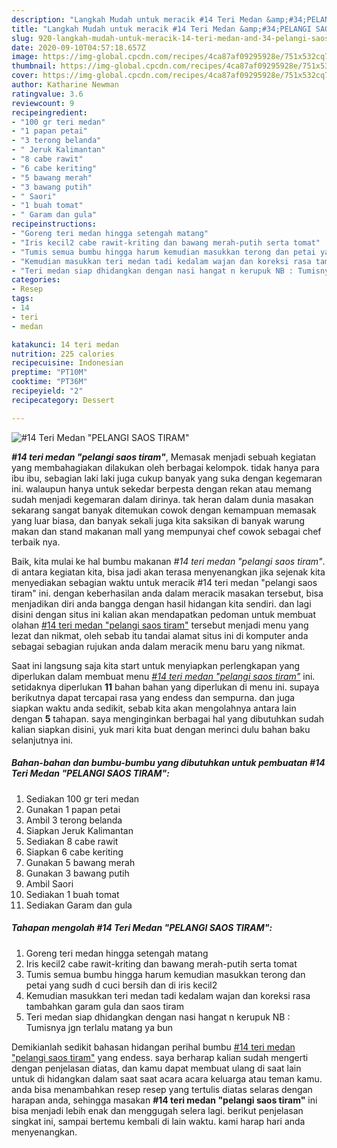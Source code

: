 ```yaml
---
description: "Langkah Mudah untuk meracik #14 Teri Medan &amp;#34;PELANGI SAOS TIRAM&amp;#34;, Lezat Sekali"
title: "Langkah Mudah untuk meracik #14 Teri Medan &amp;#34;PELANGI SAOS TIRAM&amp;#34;, Lezat Sekali"
slug: 920-langkah-mudah-untuk-meracik-14-teri-medan-and-34-pelangi-saos-tiram-and-34-lezat-sekali
date: 2020-09-10T04:57:18.657Z
image: https://img-global.cpcdn.com/recipes/4ca87af09295928e/751x532cq70/14-teri-medan-pelangi-saos-tiram-foto-resep-utama.jpg
thumbnail: https://img-global.cpcdn.com/recipes/4ca87af09295928e/751x532cq70/14-teri-medan-pelangi-saos-tiram-foto-resep-utama.jpg
cover: https://img-global.cpcdn.com/recipes/4ca87af09295928e/751x532cq70/14-teri-medan-pelangi-saos-tiram-foto-resep-utama.jpg
author: Katharine Newman
ratingvalue: 3.6
reviewcount: 9
recipeingredient:
- "100 gr teri medan"
- "1 papan petai"
- "3 terong belanda"
- " Jeruk Kalimantan"
- "8 cabe rawit"
- "6 cabe keriting"
- "5 bawang merah"
- "3 bawang putih"
- " Saori"
- "1 buah tomat"
- " Garam dan gula"
recipeinstructions:
- "Goreng teri medan hingga setengah matang"
- "Iris kecil2 cabe rawit-kriting dan bawang merah-putih serta tomat"
- "Tumis semua bumbu hingga harum kemudian masukkan terong dan petai yang sudh d cuci bersih dan di iris kecil2"
- "Kemudian masukkan teri medan tadi kedalam wajan dan koreksi rasa tambahkan garam gula dan saos tiram"
- "Teri medan siap dhidangkan dengan nasi hangat n kerupuk NB : Tumisnya jgn terlalu matang ya bun"
categories:
- Resep
tags:
- 14
- teri
- medan

katakunci: 14 teri medan 
nutrition: 225 calories
recipecuisine: Indonesian
preptime: "PT10M"
cooktime: "PT36M"
recipeyield: "2"
recipecategory: Dessert

---
```



![#14 Teri Medan &#34;PELANGI SAOS TIRAM&#34;](https://img-global.cpcdn.com/recipes/4ca87af09295928e/751x532cq70/14-teri-medan-pelangi-saos-tiram-foto-resep-utama.jpg)

<b><i>#14 teri medan &#34;pelangi saos tiram&#34;</i></b>, Memasak menjadi sebuah kegiatan yang membahagiakan dilakukan oleh berbagai kelompok. tidak hanya para ibu ibu, sebagian laki laki juga cukup banyak yang suka dengan kegemaran ini. walaupun hanya untuk sekedar berpesta dengan rekan atau memang sudah menjadi kegemaran dalam dirinya. tak heran dalam dunia masakan sekarang sangat banyak ditemukan cowok dengan kemampuan memasak yang luar biasa, dan banyak sekali juga kita saksikan di banyak warung makan dan stand makanan mall yang mempunyai chef cowok sebagai chef terbaik nya.

Baik, kita mulai ke hal bumbu makanan <i>#14 teri medan &#34;pelangi saos tiram&#34;</i>. di antara kegiatan kita, bisa jadi akan terasa menyenangkan jika sejenak kita menyediakan sebagian waktu untuk meracik #14 teri medan &#34;pelangi saos tiram&#34; ini. dengan keberhasilan anda dalam meracik masakan tersebut, bisa menjadikan diri anda bangga dengan hasil hidangan kita sendiri. dan lagi disini dengan situs ini kalian akan mendapatkan pedoman untuk membuat olahan <u>#14 teri medan &#34;pelangi saos tiram&#34;</u> tersebut menjadi menu yang lezat dan nikmat, oleh sebab itu tandai alamat situs ini di komputer anda sebagai sebagian rujukan anda dalam meracik menu baru yang nikmat.




Saat ini langsung saja kita start untuk menyiapkan perlengkapan yang diperlukan dalam membuat menu <u><i>#14 teri medan &#34;pelangi saos tiram&#34;</i></u> ini. setidaknya diperlukan <b>11</b> bahan bahan yang diperlukan di menu ini. supaya berikutnya dapat tercapai rasa yang endess dan sempurna. dan juga siapkan waktu anda sedikit, sebab kita akan mengolahnya antara lain dengan <b>5</b> tahapan. saya menginginkan berbagai hal yang dibutuhkan sudah kalian siapkan disini, yuk mari kita buat dengan merinci dulu bahan baku selanjutnya ini.

<!--inarticleads1-->

##### Bahan-bahan dan bumbu-bumbu yang dibutuhkan untuk pembuatan #14 Teri Medan &#34;PELANGI SAOS TIRAM&#34;:

1. Sediakan 100 gr teri medan
1. Gunakan 1 papan petai
1. Ambil 3 terong belanda
1. Siapkan  Jeruk Kalimantan
1. Sediakan 8 cabe rawit
1. Siapkan 6 cabe keriting
1. Gunakan 5 bawang merah
1. Gunakan 3 bawang putih
1. Ambil  Saori
1. Sediakan 1 buah tomat
1. Sediakan  Garam dan gula




<!--inarticleads2-->

##### Tahapan mengolah #14 Teri Medan &#34;PELANGI SAOS TIRAM&#34;:

1. Goreng teri medan hingga setengah matang
1. Iris kecil2 cabe rawit-kriting dan bawang merah-putih serta tomat
1. Tumis semua bumbu hingga harum kemudian masukkan terong dan petai yang sudh d cuci bersih dan di iris kecil2
1. Kemudian masukkan teri medan tadi kedalam wajan dan koreksi rasa tambahkan garam gula dan saos tiram
1. Teri medan siap dhidangkan dengan nasi hangat n kerupuk NB : Tumisnya jgn terlalu matang ya bun




Demikianlah sedikit bahasan hidangan perihal bumbu <u>#14 teri medan &#34;pelangi saos tiram&#34;</u> yang endess. saya berharap kalian sudah mengerti dengan penjelasan diatas, dan kamu dapat membuat ulang di saat lain untuk di hidangkan dalam saat saat acara acara keluarga atau teman kamu. anda bisa menambahkan resep resep yang tertulis diatas selaras dengan harapan anda, sehingga masakan <b>#14 teri medan &#34;pelangi saos tiram&#34;</b> ini bisa menjadi lebih enak dan menggugah selera lagi. berikut penjelasan singkat ini, sampai bertemu kembali di lain waktu. kami harap hari anda menyenangkan.

